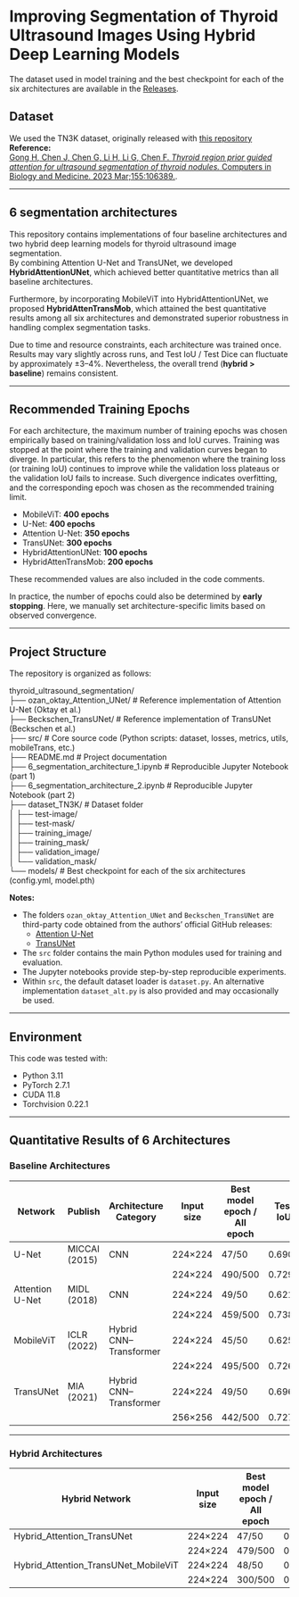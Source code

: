 # Improving Segmentation of Thyroid Ultrasound Images Using Hybrid Deep Learning Models
The dataset used in model training and the best checkpoint for each of the six architectures are available in the [Releases](https://github.com/Lin-Yu-dong/thyroid_ultrasound_segmentation/releases).

## Dataset
We used the TN3K dataset,  originally released with [this repository](https://github.com/haifangong/TRFE-Net-for-thyroid-nodule-segmentation/tree/main/picture)   
**Reference:**  
[Gong H, Chen J, Chen G, Li H, Li G, Chen F. *Thyroid region prior guided attention for ultrasound segmentation of thyroid nodules.* Computers in Biology and Medicine. 2023 Mar;155:106389.](https://www.sciencedirect.com/science/article/abs/pii/S0010482522010976?via%3Dihub).

---

## 6 segmentation architectures
This repository contains implementations of four baseline architectures and two hybrid deep learning models for thyroid ultrasound image segmentation.  
By combining Attention U-Net and TransUNet, we developed **HybridAttentionUNet**, which achieved better quantitative metrics than all baseline architectures.  

Furthermore, by incorporating MobileViT into HybridAttentionUNet, we proposed **HybridAttenTransMob**, which attained the best quantitative results among all six architectures and demonstrated superior robustness in handling complex segmentation tasks.  

Due to time and resource constraints, each architecture was trained once. Results may vary slightly across runs, and Test IoU / Test Dice can fluctuate by approximately ±3–4%. Nevertheless, the overall trend (**hybrid > baseline**) remains consistent.  

---

## Recommended Training Epochs
For each architecture, the maximum number of training epochs was chosen empirically based on training/validation loss and IoU curves. Training was stopped at the point where the training and validation curves began to diverge. In particular, this refers to the phenomenon where the training loss (or training IoU) continues to improve while the validation loss plateaus or the validation IoU fails to increase. Such divergence indicates overfitting, and the corresponding epoch was chosen as the recommended training limit.

- MobileViT: **400 epochs**  
- U-Net: **400 epochs**  
- Attention U-Net: **350 epochs**  
- TransUNet: **300 epochs**  
- HybridAttentionUNet: **100 epochs**  
- HybridAttenTransMob: **200 epochs**  

These recommended values are also included in the code comments.  

In practice, the number of epochs could also be determined by **early stopping**. Here, we manually set architecture-specific limits based on observed convergence.  

---

## Project Structure
The repository is organized as follows: 

thyroid_ultrasound_segmentation/   
├── ozan_oktay_Attention_UNet/ # Reference implementation of Attention U-Net (Oktay et al.)   
├── Beckschen_TransUNet/ # Reference implementation of TransUNet (Beckschen et al.)   
├── src/ # Core source code (Python scripts: dataset, losses, metrics, utils, mobileTrans, etc.)   
├── README.md # Project documentation   
├── 6_segmentation_architecture_1.ipynb # Reproducible Jupyter Notebook (part 1)   
├── 6_segmentation_architecture_2.ipynb # Reproducible Jupyter Notebook (part 2)   
├── dataset_TN3K/ # Dataset folder   
│ ├── test-image/   
│ ├── test-mask/   
│ ├── training_image/   
│ ├── training_mask/   
│ ├── validation_image/   
│ └── validation_mask/   
└── models/ # Best checkpoint for each of the six architectures (config.yml, model.pth)


**Notes:**
- The folders `ozan_oktay_Attention_UNet` and `Beckschen_TransUNet` are third-party code obtained from the authors’ official GitHub releases:  
  - [Attention U-Net](https://github.com/ozan-oktay/Attention-Gated-Networks)  
  - [TransUNet](https://github.com/Beckschen/TransUNet)  
- The `src` folder contains the main Python modules used for training and evaluation.  
- The Jupyter notebooks provide step-by-step reproducible experiments.  
- Within `src`, the default dataset loader is `dataset.py`. An alternative implementation `dataset_alt.py` is also provided and may occasionally be used.  

---

## Environment

This code was tested with:
- Python 3.11
- PyTorch 2.7.1
- CUDA 11.8
- Torchvision 0.22.1

---

## Quantitative Results of 6 Architectures

### Baseline Architectures

| Network        | Publish        | Architecture Category | Input size | Best model epoch / All epoch | Test IoU | Test Dice | Improvement of Dice | Trainable parameters |
|----------------|----------------|------------------------|-----------|------------------------------|----------|-----------|---------------------|----------------------|
| U-Net          | MICCAI (2015)  | CNN                    | 224×224   | 47/50                        | 0.6904   | 0.7836    | 0.0325              | 2,465,329            |
|                |                |                        | 224×224   | 490/500                      | 0.7291   | 0.8161    |                     |                      |
| Attention U-Net| MIDL (2018)    | CNN                    | 224×224   | 49/50                        | 0.6219   | 0.7271    | **0.0988 (highest)**| 2,466,789            |
|                |                |                        | 224×224   | 459/500                      | 0.7387   | **0.8259**|                     |                      |
| MobileViT      | ICLR (2022)    | Hybrid CNN–Transformer | 224×224   | 45/50                        | 0.6253   | 0.7363    | 0.0805              | 8,171,227            |
|                |                |                        | 224×224   | 495/500                      | 0.7268   | 0.8168    |                     |                      |
| TransUNet      | MIA (2021)     | Hybrid CNN–Transformer | 224×224   | 49/50                        | 0.6967   | 0.7938    | 0.0232 (lowest)     | 8,544,321            |
|                |                |                        | 256×256   | 442/500                      | 0.7277   | 0.8170    |                     |                      |

---

### Hybrid Architectures

| Hybrid Network                        | Input size | Best model epoch / All epoch | Test IoU | Test Dice | Trainable parameters |
|---------------------------------------|------------|------------------------------|----------|-----------|-----------------------|
| Hybrid_Attention_TransUNet            | 224×224    | 47/50                        | 0.7109   | 0.8026    | 49,882,161            |
|                                       | 224×224    | 479/500                      | 0.7552   | 0.8390    |                       |
| Hybrid_Attention_TransUNet_MobileViT  | 224×224    | 48/50                        | 0.7008   | 0.7936    | 51,896,017            |
|                                       | 224×224    | 300/500                      | 0.7640   | **0.8460**|                       |




